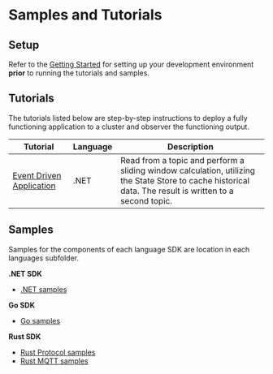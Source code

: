# Samples and Tutorials

## Setup

Refer to the [Getting Started](/README.md#getting-started) for setting up your development environment **prior** to running the tutorials and samples.

## Tutorials

The tutorials listed below are step-by-step instructions to deploy a fully functioning application to a cluster and observer the functioning output.

| Tutorial | Language | Description |
|-|-|-|
| [Event Driven Application](/dotnet/tutorials/EventDrivenApp) | .NET | Read from a topic and perform a sliding window calculation, utilizing the State Store to cache historical data. The result is written to a second topic. |

## Samples

Samples for the components of each language SDK are location in each languages subfolder.

**.NET SDK**
* [.NET samples](/dotnet/samples)

**Go SDK**
* [Go samples](/go/samples)

**Rust SDK**
* [Rust Protocol samples](/rust/azure_iot_operations_protocol/examples/)
* [Rust MQTT samples](/rust/azure_iot_operations_mqtt/examples/)
